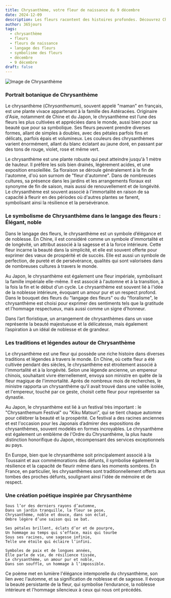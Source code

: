 ```yaml
---
title: Chrysanthème, votre fleur de naissance du 9 décembre
date: 2024-12-09
description: Les fleurs racontent des histoires profondes. Découvrez Chrysanthème, votre fleur de naissance du 9 décembre, ses symboles et récits fascinants. Plongez dans sa signification et son langage unique dans l'art floral.
author: 365jours
tags:
  - chrysanthème
  - fleurs
  - fleurs de naissance
  - langage des fleurs
  - symbolisme des fleurs
  - décembre
  - 9 décembre
draft: false
---
```



![Image de Chrysanthème](https://cdn.pixabay.com/photo/2021/09/27/16/46/chrysanthemums-6661564_640.jpg#center)


### Portrait botanique de Chrysanthème

Le chrysanthème (_Chrysanthemum_), souvent appelé "maman" en français, est une plante vivace appartenant à la famille des Astéracées. Originaire d'Asie, notamment de Chine et du Japon, le chrysanthème est l’une des fleurs les plus cultivées et appréciées dans le monde, aussi bien pour sa beauté que pour sa symbolique. Ses fleurs peuvent prendre diverses formes, allant de simples à doubles, avec des pétales parfois fins et délicats, parfois épais et volumineux. Les couleurs des chrysanthèmes varient énormément, allant du blanc éclatant au jaune doré, en passant par des tons de rouge, violet, rose et même vert.

Le chrysanthème est une plante robuste qui peut atteindre jusqu'à 1 mètre de hauteur. Il préfère les sols bien drainés, légèrement acides, et une exposition ensoleillée. Sa floraison se déroule généralement à la fin de l'automne, d'où son surnom de "fleur d'automne". Dans de nombreuses cultures, sa présence dans les jardins et les arrangements floraux est synonyme de fin de saison, mais aussi de renouvellement et de longévité. Le chrysanthème est souvent associé à l'immortalité en raison de sa capacité à fleurir en des périodes où d'autres plantes se fanent, symbolisant ainsi la résilience et la persévérance.

### Le symbolisme de Chrysanthème dans le langage des fleurs : Élégant, noble

Dans le langage des fleurs, le chrysanthème est un symbole d’élégance et de noblesse. En Chine, il est considéré comme un symbole d'immortalité et de longévité, un attribut associé à la sagesse et à la force intérieure. Cette fleur incarne la beauté dans la simplicité, et elle est souvent offerte pour exprimer des vœux de prospérité et de succès. Elle est aussi un symbole de perfection, de pureté et de persévérance, qualités qui sont valorisées dans de nombreuses cultures à travers le monde.

Au Japon, le chrysanthème est également une fleur impériale, symbolisant la famille impériale elle-même. Il est associé à l'automne et à la transition, à la fois la fin et le début d'un cycle. Le chrysanthème est souvent lié à l'idée de la noblesse intérieure, évoquant un amour pur et un respect profond. Dans le bouquet des fleurs du "langage des fleurs" ou du "floralisme", le chrysanthème est choisi pour exprimer des sentiments tels que la gratitude et l'hommage respectueux, mais aussi comme un signe d'honneur.

Dans l’art floristique, un arrangement de chrysanthèmes dans un vase représente la beauté majestueuse et la délicatesse, mais également l’aspiration à un idéal de noblesse et de grandeur.

### Les traditions et légendes autour de Chrysanthème

Le chrysanthème est une fleur qui possède une riche histoire dans diverses traditions et légendes à travers le monde. En Chine, où cette fleur a été cultivée pendant des siècles, le chrysanthème est étroitement associé à l'immortalité et à la longévité. Selon une légende ancienne, un empereur chinois, souhaitant vivre éternellement, envoya son ministre en quête de la fleur magique de l'immortalité. Après de nombreux mois de recherches, le ministre rapporta un chrysanthème qu'il avait trouvé dans une vallée isolée, et l'empereur, touché par ce geste, choisit cette fleur pour représenter sa dynastie.

Au Japon, le chrysanthème est lié à un festival très important : le "Chrysanthemum Festival" ou "Kiku Matsuri", qui se tient chaque automne pour célébrer la beauté et la prospérité. Ce festival a des racines anciennes et est l'occasion pour les Japonais d’admirer des expositions de chrysanthèmes, souvent modelés en formes incroyables. Le chrysanthème est également un emblème de l'Ordre du Chrysanthème, la plus haute distinction honorifique du Japon, récompensant des services exceptionnels au pays.

En Europe, bien que le chrysanthème soit principalement associé à la Toussaint et aux commémorations des défunts, il symbolise également la résilience et la capacité de fleurir même dans les moments sombres. En France, en particulier, les chrysanthèmes sont traditionnellement offerts aux tombes des proches défunts, soulignant ainsi l'idée de mémoire et de respect.

### Une création poétique inspirée par Chrysanthème

```
Sous l’or des derniers rayons d’automne,
Dans un jardin tranquille, la fleur se pose,
Chrysanthème, noble et douce, dans son éclat,
Ombre légère d’une saison qui se bat.

Ses pétales brillent, éclats d’or et de pourpre,
Un hommage au temps qui s’efface, mais qui tourbe
Sous ses racines, une sagesse infinie,
Telle une étoile qui éclaire l’infini.

Symboles de paix et de longues années,
Elle parle de vie, de résilience tissée,
Le chrysanthème, un amour pur et noble,
Dans son souffle, un hommage à l’impossible.
```

Ce poème met en lumière l'élégance intemporelle du chrysanthème, son lien avec l'automne, et sa signification de noblesse et de sagesse. Il évoque la beauté persistante de la fleur, qui symbolise l’endurance, la noblesse intérieure et l'hommage silencieux à ceux qui nous ont précédés.

